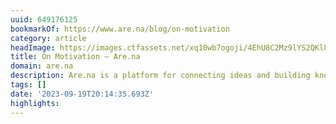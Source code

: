 ```yaml
---
uuid: 649176125
bookmarkOf: https://www.are.na/blog/on-motivation
category: article
headImage: https://images.ctfassets.net/xq10wb7ogoji/4EhU8C2Mz9lYS2QKl8gONO/48b3d18c69e413956fb0675bba6fa8b8/image2.jpg?w=500
title: On Motivation — Are.na
domain: are.na
description: Are.na is a platform for connecting ideas and building knowledge.
tags: []
date: '2023-09-19T20:14:35.693Z'
highlights: 
---
```



